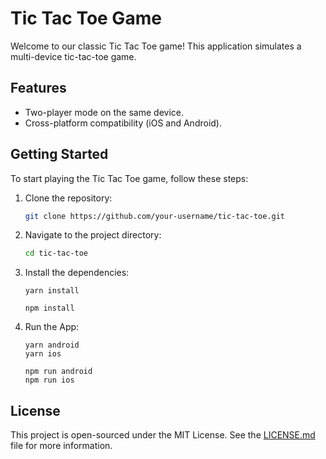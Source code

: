 # Tic Tac Toe Game

Welcome to our classic Tic Tac Toe game! This application simulates a multi-device tic-tac-toe game.

## Features

- Two-player mode on the same device.
- Cross-platform compatibility (iOS and Android).

## Getting Started

To start playing the Tic Tac Toe game, follow these steps:

1. Clone the repository:
   ```sh
   git clone https://github.com/your-username/tic-tac-toe.git
   ```
2. Navigate to the project directory:

   ```sh
   cd tic-tac-toe
   ```

3. Install the dependencies:

   ```
   yarn install
   ```

   ```
   npm install
   ```

4. Run the App:

   ```
   yarn android
   yarn ios
   ```

   ```
   npm run android
   npm run ios
   ```

## License

This project is open-sourced under the MIT License. See the [LICENSE.md](LICENSE.md) file for more information.

